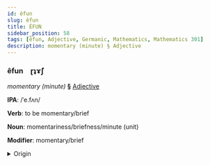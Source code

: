 ```yaml
---
id: êfun
slug: êfun
title: ÊFUN
sidebar_position: 58
tags: [êfun, Adjective, Germanic, Mathematics, Mathematics 301]
description: momentary (minute) § Adjective
---
```


### êfun&emsp;<span kind="abugida">ɽʇɤ̃ʃ</span>

*momentary (minute)* **§** [Adjective](../../tags/Adjective)

**IPA**: /ˈe.fʌn/

**Verb**: to be momentary/brief

**Noun**: momentariness/briefness/minute (unit)

**Modifier**: momentary/brief

<details>
    <summary>Origin</summary>
    Dutch even /ˈeː.və(n)/<br/>
    <em>Germanic Language Family</em>
</details>